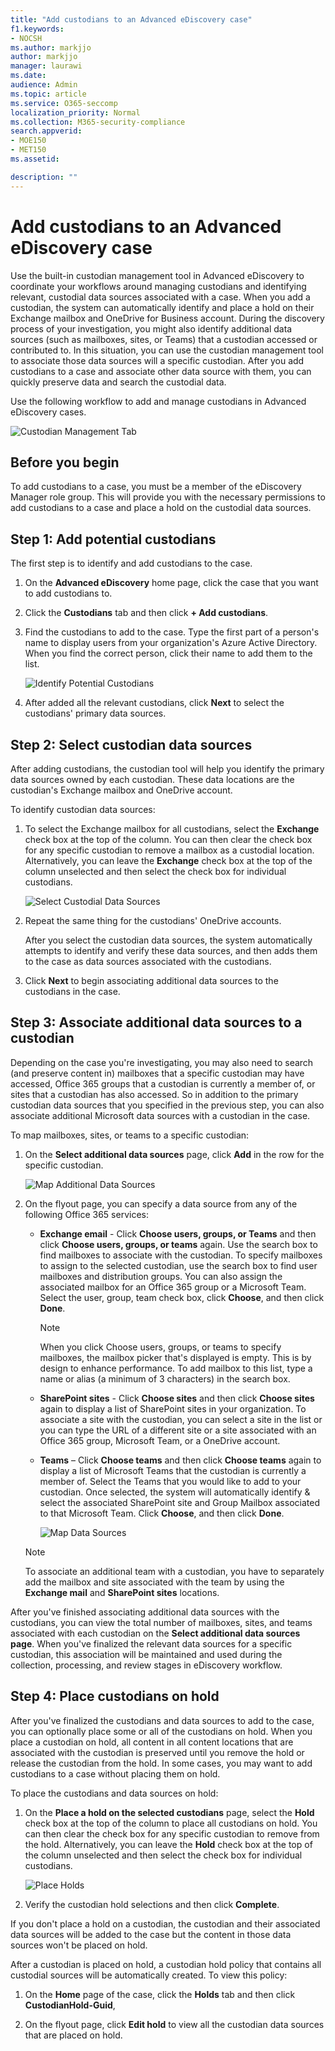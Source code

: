 ```yaml
---
title: "Add custodians to an Advanced eDiscovery case"
f1.keywords:
- NOCSH
ms.author: markjjo
author: markjjo
manager: laurawi
ms.date: 
audience: Admin
ms.topic: article
ms.service: O365-seccomp
localization_priority: Normal
ms.collection: M365-security-compliance 
search.appverid: 
- MOE150
- MET150
ms.assetid: 

description: ""
---
```


# Add custodians to an Advanced eDiscovery case

Use the built-in custodian management tool in Advanced eDiscovery to coordinate your workflows around managing custodians and identifying relevant, custodial data sources associated with a case. When you add a custodian, the system can automatically identify and place a hold on their Exchange mailbox and OneDrive for Business account. During the discovery process of your investigation, you might also identify additional data sources (such as mailboxes, sites, or Teams) that a custodian accessed or contributed to. In this situation, you can use the custodian management tool to associate those data sources will a specific custodian. After you add custodians to a case and associate other data source with them, you can quickly preserve data and search the custodial data.

Use the following workflow to add and manage custodians in Advanced eDiscovery cases. 

![Custodian Management Tab](../media/CustodianMgtPage.png)

## Before you begin

To add custodians to a case, you must be a member of the eDiscovery Manager role group. This will provide you with the necessary permissions to add custodians to a case and place a hold on the custodial data sources.


## Step 1: Add potential custodians

The first step is to identify and add custodians to the case.

1. On the **Advanced eDiscovery** home page, click the case that you want to add custodians to. 
 
2. Click the **Custodians** tab and then click **+ Add custodians**.

3. Find the custodians to add  to the case. Type the first part of a person's name to display users from your organization's Azure Active Directory. When you find the correct person, click their name to add them to the list.

   ![Identify Potential Custodians](../media/AddCustodianStep1.png)
 
4. After added all the relevant custodians, click **Next** to select the custodians' primary data sources.
  
## Step 2: Select custodian data sources

After adding custodians, the custodian tool will help you identify the primary data sources owned by each custodian. These data locations are the custodian's Exchange mailbox and OneDrive account. 

To identify custodian data sources: 

1. To select the Exchange mailbox for all custodians, select the **Exchange** check box at the top of the column. You can then clear the check box for any specific custodian to remove a mailbox as a custodial location. Alternatively, you can leave the **Exchange** check box at the top of the column unselected and then select the check box for individual custodians. 
 
   ![Select Custodial Data Sources](../media/AddCustodianStep2.png)
 
2. Repeat the same thing for the custodians' OneDrive accounts. 

    After you select the custodian data sources, the system automatically attempts to identify and verify these data sources, and then adds them to the case as data sources associated with the custodians.
 
4. Click **Next** to begin associating additional data sources to the custodians in the case.

## Step 3: Associate additional data sources to a custodian

Depending on the case you're investigating, you may also need to search (and preserve content in) mailboxes that a specific custodian may have accessed, Office 365 groups that a custodian is currently a member of, or sites that a custodian has also accessed. So in addition to the primary custodian data sources that you specified in the previous step, you can also associate additional Microsoft data sources with a custodian in the case. 

To map mailboxes, sites, or teams to a specific custodian:

1. On the **Select additional data sources** page, click **Add** in the row for the specific custodian. 
  
   ![Map Additional Data Sources](../media/AddCustodianStep3.PNG)

2. On the flyout page, you can specify a data source from any of the following Office 365 services:
  
   -  **Exchange email** - Click **Choose users, groups, or Teams** and then click **Choose users, groups, or teams** again. Use the search box to find mailboxes to associate with the custodian. To specify mailboxes to assign to the selected custodian, use the search box to find user mailboxes and distribution groups. You can also assign the associated mailbox for an Office 365 group or a Microsoft Team. Select the user, group, team check box, click **Choose**, and then click **Done**.

        > [!NOTE]
        > When you click Choose users, groups, or teams to specify mailboxes, the mailbox picker that's displayed is empty. This is by design to enhance performance. To add mailbox to this list, type a name or alias (a minimum of 3 characters) in the search box.
     
     - **SharePoint sites** - Click **Choose sites** and then click **Choose sites** again to display a list of SharePoint sites in your organization. To associate a site with the custodian, you can select a site in the list or you can type the URL of a different site or a site associated with an Office 365 group, Microsoft Team, or a OneDrive account.
     
     - **Teams** – Click **Choose teams** and then click **Choose teams** again to display a list of Microsoft Teams that the custodian is currently a member of. Select the Teams that you would like to add to your custodian. Once selected, the system will automatically identify & select the associated SharePoint site and Group Mailbox associated to that Microsoft Team. Click **Choose**, and then click **Done**.

       ![Map Data Sources](../media/AddCustodianStep4.PNG)
        
      > [!NOTE]
      > To associate an additional team with a custodian, you have to separately add the mailbox and site associated with the team by using the **Exchange mail** and **SharePoint sites** locations.

After you've finished associating additional data sources with the custodians, you can view the total number of mailboxes, sites, and teams associated with each custodian on the **Select additional data sources page**. When you've finalized the relevant data sources for a specific custodian, this association will be maintained and used during the collection, processing, and review stages in eDiscovery workflow.

## Step 4: Place custodians on hold

After you've finalized the custodians and data sources to add to the case, you can optionally place some or all of the custodians on hold. When you place a custodian on hold, all content in all content locations that are associated with the custodian is preserved until you remove the hold or release the custodian from the hold. In some cases, you may want to add custodians to a case without placing them on hold.

To place the custodians and data sources on hold:

1. On the **Place a hold on the selected custodians** page, select the **Hold** check box at the top of the column to place all custodians on hold. You can then clear the check box for any specific custodian to remove from the hold. Alternatively, you can leave the **Hold** check box at the top of the column unselected and then select the check box for individual custodians. 
 
   ![Place Holds](../media/AddCustodianStep5.PNG)

2. Verify the custodian hold selections and then click **Complete**.

If you don't place a hold on a custodian, the custodian and their associated data sources will be added to the case but the content in those data sources won't be placed on hold.

After a custodian is placed on hold, a custodian hold policy that contains all custodial sources will be automatically created. To view this policy:

1. On the **Home** page of the case, click the **Holds** tab and then click **CustodianHold-Guid**,  

2. On the flyout page, click **Edit hold** to view all the custodian data sources that are placed on hold.


